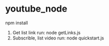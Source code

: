 # youtube_node
npm install
1. Get list link run: node getLinks.js
2. Subscrible, list video run: node quickstart.js
